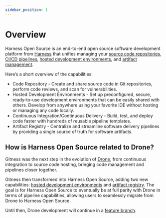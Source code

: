 ```yaml
---
sidebar_position: 1
---
```


# Overview

Harness Open Source is an end-to-end open source software development platform from [Harness](https://www.harness.io/) that unifies managing your [source code repositories](/docs/category/repositories), [CI/CD pipelines](/docs/open-source/pipelines/overview), [hosted development environments](/docs/category/gitspaces), and [artifact management](/docs/category/registries).

Here’s a short overview of the capabilities:

- Code Repository - Create and share source code in Git repositories, perform code reviews, and scan for vulnerabilities.
- Hosted Development Environments - Set up preconfigured, secure, ready-to-use development environments that can be easily shared with others. Develop from anywhere using your favorite IDE without hosting or managing any code locally.
- Continuous Integration/Continuous Delivery - Build, test, and deploy code faster with hundreds of reusable pipeline templates.
- Artifact Registry - Centralize and streamline software delivery pipelines by providing a single source of truth for software artifacts.

## How is Harness Open Source related to Drone?

Gitness was the next step in the evolution of [Drone](https://www.drone.io), from continuous integration to source code hosting, bringing code management and pipelines closer together. 

Gitness then transformed into Harness Open Source, adding two new capabilities: [hosted development environments]((/docs/open-source/registries)) and [artifact registry](/docs/open-source/registries). The goal is for Harness Open Source to eventually be at full parity with Drone in terms of pipeline capabilities, allowing users to seamlessly migrate from Drone to Harness Open Source.

Until then, Drone development will continue in a [feature branch](https://github.com/harness/gitness/tree/drone).
